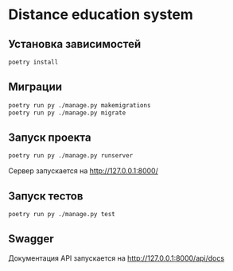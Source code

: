 # Distance education system

## Установка зависимостей

```bash
poetry install
```

## Миграции

```bash
poetry run py ./manage.py makemigrations
poetry run py ./manage.py migrate
```

## Запуск проекта

```bash
poetry run py ./manage.py runserver
```

Сервер запускается на http://127.0.0.1:8000/

## Запуск тестов

```bash
poetry run py ./manage.py test
```

## Swagger

Документация API запускается на http://127.0.0.1:8000/api/docs